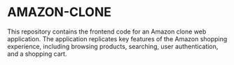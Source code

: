 # AMAZON-CLONE
This repository contains the frontend code for an Amazon clone web application. The application replicates key features of the Amazon shopping experience, including browsing products, searching, user authentication, and a shopping cart.
